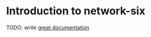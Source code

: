 # Introduction to network-six

TODO: write [great documentation](http://jacobian.org/writing/great-documentation/what-to-write/)
